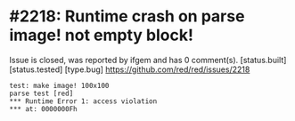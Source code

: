 
#2218: Runtime crash on parse image! not empty block!
================================================================================
Issue is closed, was reported by ifgem and has 0 comment(s).
[status.built] [status.tested] [type.bug]
<https://github.com/red/red/issues/2218>

```
test: make image! 100x100
parse test [red]
*** Runtime Error 1: access violation
*** at: 0000000Fh
```



